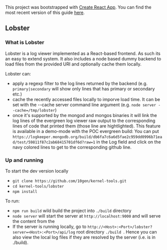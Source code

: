 This project was bootstrapped with [Create React App](https://github.com/facebookincubator/create-react-app).
You can find the most recent version of this guide [here](https://github.com/facebookincubator/create-react-app/blob/master/packages/react-scripts/template/README.md).

## Lobster

### What is Lobster 
Lobster is a log viewer implemented as a React-based frontend. As such its an easy to extend system.
It also includes a node based dummy backend to load files from the provided URI and optionally cache them locally.

Lobster can:

- apply a regexp filter to the log lines returned by the backend (e.g. ```primary|secondary``` will
  show only lines that has primary or secondary etc.)
- cache the recently accessed files locally to imporve load time. It can be set with the --cache 
  server command line argument (e.g. ```node server --cache=/tmp/lobster```)
- once it's supported by the mongod and mongos binaries it will link the log lines of the evergreen 
log viewer raw output to the corresponding lines of code that printed them (those line are 
hightlighted). This feature is available in a demo-mode with the POC evergreen build: 
You can put ```https://logkeeper.mongodb.org/build/db6fa7c6a6d5fae2c959dd0996b71ead/test/59811f87c2ab68415701df6d?raw=1```
in the Log field and click on the navy colored lines to get to the corresponding github line.

### Up and running
To start the dev version locally 

* ```git clone https://github.com/10gen/kernel-tools.git```
* ```cd kernel-tools/lobster```
* ```npm install```

To run:

* ```npm run build``` wild build the project into ```./build``` directory
* ```node server``` will start the server at ```http://localhost:9000``` and will serve the content from the
* If the server is running locally, go to ```http://<Host>:<Port>/lobster?server=<Host>:<Port>/api/log```
root directory ```./build ```. Hence you can also view the local log files if they are resolved by the
server (i.e. is in ./build).
